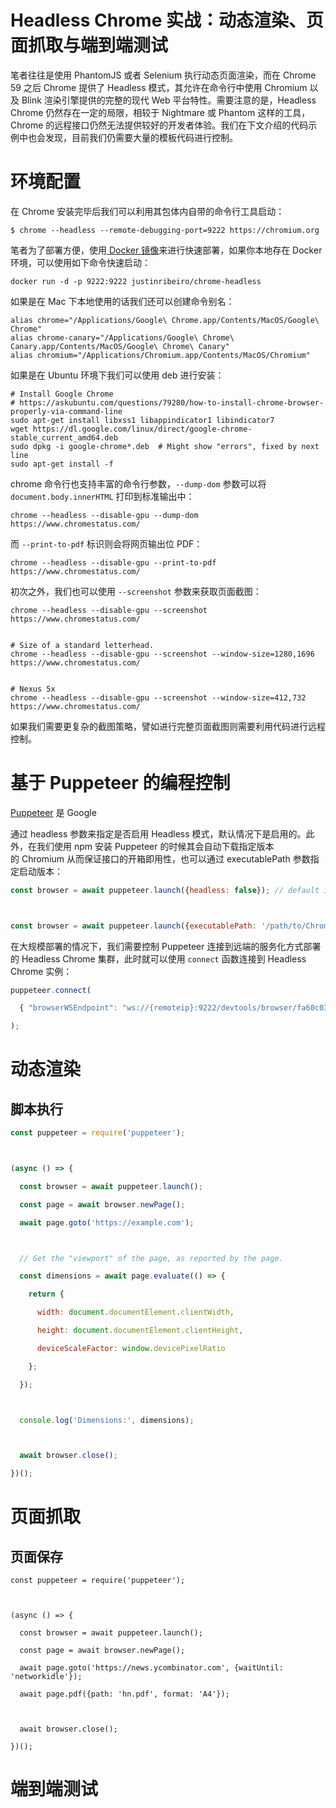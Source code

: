 



# Headless Chrome 实战：动态渲染、页面抓取与端到端测试


笔者往往是使用 PhantomJS 或者 Selenium 执行动态页面渲染，而在 Chrome 59 之后 Chrome 提供了 Headless 模式，其允许在命令行中使用 Chromium 以及 Blink 渲染引擎提供的完整的现代 Web 平台特性。需要注意的是，Headless Chrome 仍然存在一定的局限，相较于 Nightmare 或 Phantom 这样的工具， Chrome 的远程接口仍然无法提供较好的开发者体验。我们在下文介绍的代码示例中也会发现，目前我们仍需要大量的模板代码进行控制。





# 环境配置


在 Chrome 安装完毕后我们可以利用其包体内自带的命令行工具启动：
```
$ chrome --headless --remote-debugging-port=9222 https://chromium.org

```
笔者为了部署方便，使用[ Docker 镜像](https://hub.docker.com/r/justinribeiro/chrome-headless/)来进行快速部署，如果你本地存在 Docker 环境，可以使用如下命令快速启动：
```
docker run -d -p 9222:9222 justinribeiro/chrome-headless

```
如果是在 Mac 下本地使用的话我们还可以创建命令别名：
```
alias chrome="/Applications/Google\ Chrome.app/Contents/MacOS/Google\ Chrome"
alias chrome-canary="/Applications/Google\ Chrome\ Canary.app/Contents/MacOS/Google\ Chrome\ Canary"
alias chromium="/Applications/Chromium.app/Contents/MacOS/Chromium"
```
如果是在 Ubuntu 环境下我们可以使用 deb 进行安装：
```
# Install Google Chrome
# https://askubuntu.com/questions/79280/how-to-install-chrome-browser-properly-via-command-line
sudo apt-get install libxss1 libappindicator1 libindicator7
wget https://dl.google.com/linux/direct/google-chrome-stable_current_amd64.deb
sudo dpkg -i google-chrome*.deb  # Might show "errors", fixed by next line
sudo apt-get install -f
```
chrome 命令行也支持丰富的命令行参数，`--dump-dom` 参数可以将 `document.body.innerHTML` 打印到标准输出中：
```
chrome --headless --disable-gpu --dump-dom https://www.chromestatus.com/
```
而 `--print-to-pdf` 标识则会将网页输出位 PDF：
```
chrome --headless --disable-gpu --print-to-pdf https://www.chromestatus.com/
```
初次之外，我们也可以使用 `--screenshot` 参数来获取页面截图：


```
chrome --headless --disable-gpu --screenshot https://www.chromestatus.com/


# Size of a standard letterhead.
chrome --headless --disable-gpu --screenshot --window-size=1280,1696 https://www.chromestatus.com/


# Nexus 5x
chrome --headless --disable-gpu --screenshot --window-size=412,732 https://www.chromestatus.com/
```
如果我们需要更复杂的截图策略，譬如进行完整页面截图则需要利用代码进行远程控制。


# 基于 Puppeteer 的编程控制


[Puppeteer](https://github.com/GoogleChrome/puppeteer) 是 Google 



通过 headless 参数来指定是否启用 Headless 模式，默认情况下是启用的。此外，在我们使用 npm 安装 Puppeteer 的时候其会自动下载指定版本的 Chromium 从而保证接口的开箱即用性，也可以通过 executablePath 参数指定启动版本：


```js
const browser = await puppeteer.launch({headless: false}); // default is true



const browser = await puppeteer.launch({executablePath: '/path/to/Chrome'});

```


在大规模部署的情况下，我们需要控制 Puppeteer 连接到远端的服务化方式部署的 Headless Chrome 集群，此时就可以使用 `connect` 函数连接到 Headless Chrome 实例：
```js
puppeteer.connect(

  { "browserWSEndpoint": "ws://{remoteip}:9222/devtools/browser/fa60c034-422d-4f2c-bbeb-17a2cfd690f2"}

);

```


# 动态渲染


## 脚本执行


```js
const puppeteer = require('puppeteer');



(async () => {

  const browser = await puppeteer.launch();

  const page = await browser.newPage();

  await page.goto('https://example.com');



  // Get the "viewport" of the page, as reported by the page.

  const dimensions = await page.evaluate(() => {

    return {

      width: document.documentElement.clientWidth,

      height: document.documentElement.clientHeight,

      deviceScaleFactor: window.devicePixelRatio

    };

  });



  console.log('Dimensions:', dimensions);



  await browser.close();

})();

```


# 页面抓取


## 页面保存


```
const puppeteer = require('puppeteer');



(async () => {

  const browser = await puppeteer.launch();

  const page = await browser.newPage();

  await page.goto('https://news.ycombinator.com', {waitUntil: 'networkidle'});

  await page.pdf({path: 'hn.pdf', format: 'A4'});



  await browser.close();

})();

```


# 端到端测试
